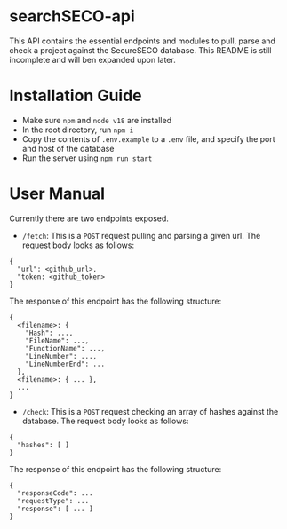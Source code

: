 # searchSECO-api
This API contains the essential endpoints and modules to pull, parse and check a project against the SecureSECO database.
This README is still incomplete and will ben expanded upon later.

# Installation Guide
- Make sure `npm` and `node v18` are installed
- In the root directory, run `npm i`
- Copy the contents of `.env.example` to a `.env` file, and specify the port and host of the database
- Run the server using `npm run start`
# User Manual
Currently there are two endpoints exposed.
- `/fetch`: This is a `POST` request pulling and parsing a given url. The request body looks as follows:
```
{
  "url": <github_url>,
  "token: <github_token>
}
```
The response of this endpoint has the following structure:
```
{
  <filename>: {
    "Hash": ...,
    "FileName": ...,
    "FunctionName": ...,
    "LineNumber": ...,
    "LineNumberEnd": ...
  },
  <filename>: { ... },
  ...
}
```
- `/check`: This is a `POST` request checking an array of hashes against the database. The request body looks as follows:
```
{
  "hashes": [ ]
}
```
The response of this endpoint has the following structure:
```
{
  "responseCode": ...
  "requestType": ...
  "response": [ ... ]
}
```
